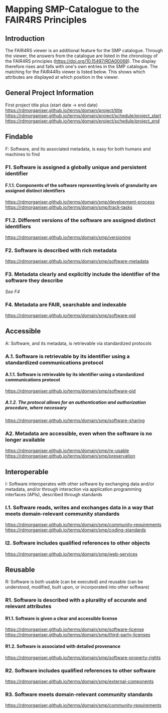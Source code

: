 # Mapping SMP-Catalogue to the FAIR4RS Principles

## Introduction
The FAIR4RS viewer is an additional feature for the SMP catalogue. Through the viewer, the answers from the catalogue are listed in the chronology of the FAIR4RS principles (https://doi.org/10.15497/RDA00068). The display therefore rises and falls with one's own entries in the SMP catalogue.
The matching for the FAIR44Rs viewer is listed below. This shows which attributes are displayed at which position in the viewer.

## General Project Information
First project title plus (start date -> end date)
https://rdmorganiser.github.io/terms/domain/project/title 
https://rdmorganiser.github.io/terms/domain/project/schedule/project_start 
https://rdmorganiser.github.io/terms/domain/project/schedule/project_end 

## Findable
F: Software, and its associated metadata, is easy for both humans and machines to find
### F1. Software is assigned a globally unique and persistent identifier
#### F.1.1. Components of the software representing levels of granularity are assigned distinct identifiers
https://rdmorganiser.github.io/terms/domain/smp/development-process
https://rdmorganiser.github.io/terms/domain/smp/track-tasks
### F1.2. Different versions of the software are assigned distinct identifiers
https://rdmorganiser.github.io/terms/domain/smp/versioning 
### F2. Software is described with rich metadata
https://rdmorganiser.github.io/terms/domain/smp/software-metadata
### F3. Metadata clearly and explicitly include the identifier of the software they describe
*See F4*
### F4. Metadata are FAIR, searchable and indexable
https://rdmorganiser.github.io/terms/domain/smp/software-pid
## Accessible
A: Software, and its metadata, is retrievable via standardized protocols
### A.1. Software is retrievable by its identifier using a standardized communications protocol
#### A.1.1. Software is retrievable by its identifier using a standardized communications protocol
https://rdmorganiser.github.io/terms/domain/smp/software-pid
##### A.1.2. The protocol allows for an authentication and authorization procedure, where necessary
https://rdmorganiser.github.io/terms/domain/smp/software-sharing 
### A2. Metadata are accessible, even when the software is no longer available
https://rdmorganiser.github.io/terms/domain/smp/re-usable https://rdmorganiser.github.io/terms/domain/smp/preservation 
## Interoperable
I: Software interoperates with other software by exchanging data and/or metadata, and/or through interaction via application programming interfaces (APIs), described through standards
### I.1. Software reads, writes and exchanges data in a way that meets domain-relevant community standards
https://rdmorganiser.github.io/terms/domain/smp/community-requirements
https://rdmorganiser.github.io/terms/domain/smp/coding-standards
### I2. Software includes qualified references to other objects
https://rdmorganiser.github.io/terms/domain/smp/web-services 
## Reusable
R: Software is both usable (can be executed) and reusable (can be understood, modified, built upon, or incorporated into other software)
### R1. Software is described with a plurality of accurate and relevant attributes
#### R1.1. Software is given a clear and accessible license
https://rdmorganiser.github.io/terms/domain/smp/software-license
https://rdmorganiser.github.io/terms/domain/smp/third-party-licenses
#### R1.2. Software is associated with detailed provenance
https://rdmorganiser.github.io/terms/domain/smp/software-property-rights 
### R2. Software includes qualified references to other software
https://rdmorganiser.github.io/terms/domain/smp/external-components
### R3. Software meets domain-relevant community standards
https://rdmorganiser.github.io/terms/domain/smp/community-requirements 